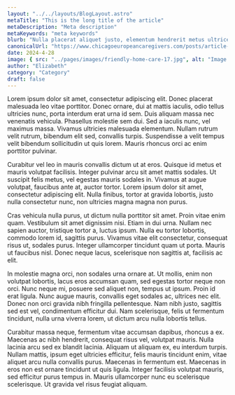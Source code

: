 ```yaml
---
layout: "../../layouts/BlogLayout.astro"
metaTitle: "This is the long title of the article"
metaDescription: "Meta description"
metaKeywords: "meta keywords"
blurb: "Nulla placerat aliquet justo, elementum hendrerit metus ultrices vehicula."
canonicalUrl: "https://www.chicagoeuropeancaregivers.com/posts/article-two"
date: 2024-4-28
image: { src: "../pages/images/friendly-home-care-17.jpg", alt: "Image Two" }
author: "Elizabeth"
category: "Category"
draft: false
---
```


Lorem ipsum dolor sit amet, consectetur adipiscing elit. Donec placerat malesuada leo vitae porttitor. Donec ornare, dui at mattis iaculis, odio tellus ultricies nunc, porta interdum erat urna id sem. Duis aliquam massa nec venenatis vehicula. Phasellus molestie sem dui. Sed a iaculis nunc, vel maximus massa. Vivamus ultricies malesuada elementum. Nullam rutrum velit rutrum, bibendum elit sed, convallis turpis. Suspendisse a velit tempus velit bibendum sollicitudin ut quis lorem. Mauris rhoncus orci ac enim porttitor pulvinar.

Curabitur vel leo in mauris convallis dictum ut at eros. Quisque id metus et mauris volutpat facilisis. Integer pulvinar arcu sit amet mattis sodales. Ut suscipit felis metus, vel egestas mauris sodales in. Vivamus at augue volutpat, faucibus ante at, auctor tortor. Lorem ipsum dolor sit amet, consectetur adipiscing elit. Nulla finibus, tortor at gravida lobortis, justo nulla consectetur nunc, non ultricies magna magna non purus.

Cras vehicula nulla purus, ut dictum nulla porttitor sit amet. Proin vitae enim quam. Vestibulum sit amet dignissim nisi. Etiam in dui urna. Nullam nec sapien auctor, tristique tortor a, luctus ipsum. Nulla eu tortor lobortis, commodo lorem id, sagittis purus. Vivamus vitae elit consectetur, consequat risus ut, sodales purus. Integer ullamcorper tincidunt quam ut porta. Mauris ut faucibus nisl. Donec neque lacus, scelerisque non sagittis at, facilisis ac elit.

In molestie magna orci, non sodales urna ornare at. Ut mollis, enim non volutpat lobortis, lacus eros accumsan quam, sed egestas tortor neque non orci. Nunc neque mi, posuere sed aliquet non, tempus ut ipsum. Proin id erat ligula. Nunc augue mauris, convallis eget sodales ac, ultrices nec elit. Donec non orci gravida nibh fringilla pellentesque. Nam nibh justo, sagittis sed est vel, condimentum efficitur dui. Nam scelerisque, felis ut fermentum tincidunt, nulla urna viverra lorem, ut dictum arcu nulla lobortis tellus.

Curabitur massa neque, fermentum vitae accumsan dapibus, rhoncus a ex. Maecenas ac nibh hendrerit, consequat risus vel, volutpat mauris. Nulla lacinia arcu sed ex blandit lacinia. Aliquam ut aliquam ex, eu interdum turpis. Nullam mattis, ipsum eget ultricies efficitur, felis mauris tincidunt enim, vitae aliquet arcu nulla convallis purus. Maecenas in fermentum est. Maecenas in eros non est ornare tincidunt ut quis ligula. Integer facilisis volutpat mauris, sed efficitur purus tempus in. Mauris ullamcorper nunc eu scelerisque scelerisque. Ut gravida vel risus feugiat aliquam.
